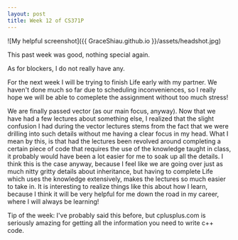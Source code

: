 ```yaml
---
layout: post
title: Week 12 of CS371P
---
```

![My helpful screenshot]({{ GraceShiau.github.io }}/assets/headshot.jpg)

This past week was good, nothing special again.

As for blockers, I do not really have any.

For the next week I will be trying to finish Life early with my partner. We haven't done much so far due to scheduling inconveniences, so I really hope we will be able to comeplete the assignment without too much stress!

We are finally passed vector (as our main focus, anyway). Now that we have had a few lectures about something else, I realized that the slight confusion I had during the vector lectures stems from the fact that we were drilling into such details without me having a clear focus in my head. What I mean by this, is that had the lectures been revolved around completing a certain piece of code that requires the use of the knowledge taught in class, it probably would have been a lot easier for me to soak up all the details. I think this is the case anyway, because I feel like we are going over just as much nitty gritty details about inheritance, but having to complete Life which uses the knowledge extensively, makes the lectures so much easier to take in. It is interesting to realize things like this about how I learn, because I think it will be very helpful for me down the road in my career, where I will always be learning!

Tip of the week: I've probably said this before, but cplusplus.com is seriously amazing for getting all the information you need to write c++ code.

<script>
  (function(i,s,o,g,r,a,m){i['GoogleAnalyticsObject']=r;i[r]=i[r]||function(){
  (i[r].q=i[r].q||[]).push(arguments)},i[r].l=1*new Date();a=s.createElement(o),
  m=s.getElementsByTagName(o)[0];a.async=1;a.src=g;m.parentNode.insertBefore(a,m)
  })(window,document,'script','//www.google-analytics.com/analytics.js','ga');

  ga('create', 'UA-73081993-1', 'auto');
  ga('send', 'pageview');
</script>


